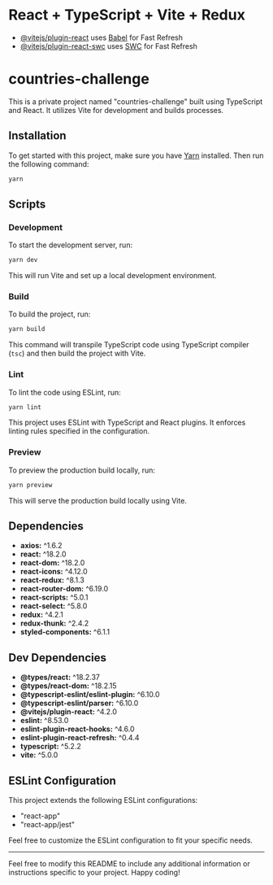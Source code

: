 # React + TypeScript + Vite + Redux

- [@vitejs/plugin-react](https://github.com/vitejs/vite-plugin-react/blob/main/packages/plugin-react/README.md) uses [Babel](https://babeljs.io/) for Fast Refresh
- [@vitejs/plugin-react-swc](https://github.com/vitejs/vite-plugin-react-swc) uses [SWC](https://swc.rs/) for Fast Refresh

# countries-challenge

This is a private project named "countries-challenge" built using TypeScript and React. It utilizes Vite for development and builds processes.

## Installation

To get started with this project, make sure you have [Yarn](https://yarnpkg.com/) installed. Then run the following command:

```bash
yarn
```

## Scripts

### Development

To start the development server, run:

```bash
yarn dev
```

This will run Vite and set up a local development environment.

### Build

To build the project, run:

```bash
yarn build
```

This command will transpile TypeScript code using TypeScript compiler (`tsc`) and then build the project with Vite.

### Lint

To lint the code using ESLint, run:

```bash
yarn lint
```

This project uses ESLint with TypeScript and React plugins. It enforces linting rules specified in the configuration.

### Preview

To preview the production build locally, run:

```bash
yarn preview
```

This will serve the production build locally using Vite.

## Dependencies

- **axios:** ^1.6.2
- **react:** ^18.2.0
- **react-dom:** ^18.2.0
- **react-icons:** ^4.12.0
- **react-redux:** ^8.1.3
- **react-router-dom:** ^6.19.0
- **react-scripts:** ^5.0.1
- **react-select:** ^5.8.0
- **redux:** ^4.2.1
- **redux-thunk:** ^2.4.2
- **styled-components:** ^6.1.1

## Dev Dependencies

- **@types/react:** ^18.2.37
- **@types/react-dom:** ^18.2.15
- **@typescript-eslint/eslint-plugin:** ^6.10.0
- **@typescript-eslint/parser:** ^6.10.0
- **@vitejs/plugin-react:** ^4.2.0
- **eslint:** ^8.53.0
- **eslint-plugin-react-hooks:** ^4.6.0
- **eslint-plugin-react-refresh:** ^0.4.4
- **typescript:** ^5.2.2
- **vite:** ^5.0.0

## ESLint Configuration

This project extends the following ESLint configurations:

- "react-app"
- "react-app/jest"

Feel free to customize the ESLint configuration to fit your specific needs.

---

Feel free to modify this README to include any additional information or instructions specific to your project. Happy coding!
